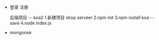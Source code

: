* 登录 注册

    后端项目 -- koa2
    1.新建项目 shop serveer
    2.npm init
    3.npm install koa --save
    4.node index.js
    
* mongoose